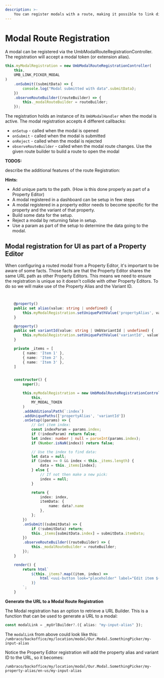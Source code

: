 ```yaml
---
description: >-
    You can register modals with a route, making it possible to link directly to that specific modal. This also means the user can navigate back and forth in the browser history. This makes it an ideal solution for modals containing an editorial experience.
---
```


# Modal Route Registration

A modal can be registered via the UmbModalRouteRegistrationController. The registration will accept a modal token (or extension alias).

```ts
this.myModalRegistration = new UmbModalRouteRegistrationController(
    this,
    UMB_LINK_PICKER_MODAL
)
    .onSubmit((submitData) => {
        console.log("Modal submitted with data".submitData);
    })
    .observeRouteBuilder((routeBuilder) => {
        this._modalRouteBuilder = routeBuilder;
    });
```

The registration holds an instance of its `UmbModalHandler` when the modal is active. The modal registration accepts 4 different callbacks:

-   `onSetup` - called when the modal is opened
-   `onSubmit` - called when the modal is submitted
-   `onReject` - called when the modal is rejected
-   `observeRouteBuilder` - called when the modal route changes. Use the given route builder to build a route to open the modal

**TODOS:**

describe the additional features of the route Registration:

**Hints:**

-   Add unique parts to the path. (How is this done properly as part of a Property Editor)
-   A modal registered in a dashboard can be setup in few steps
-   A modal registered in a property editor needs to become specific for the property and the variant of that property.
-   Build some data for the setup.
-   Reject a modal by returning false in setup.
-   Use a param as part of the setup to determine the data going to the modal.

## Modal registration for UI as part of a Property Editor

When configuring a routed modal from a Property Editor, it's important to be aware of some facts. Those facts are that the Property Editor shares the same URL path as other Property Editors. This means we need to ensure the registration is unique so it doesn't collide with other Property Editors. To do so we will make use of the Property Alias and the Variant ID.

```ts


	@property()
	public set alias(value: string | undefined) {
		this.myModalRegistration.setUniquePathValue('propertyAlias', value);
	}

	@property()
	public set variantId(value: string | UmbVariantId | undefined) {
		this.myModalRegistration.setUniquePathValue('variantId', value?.toString());
	}

	private _items = [
		{ name: 'Item 1' },
		{ name: 'Item 2' },
		{ name: 'Item 3' },
	]


	constructor() {
		super();

		this.myModalRegistration = new UmbModalRouteRegistrationController(
			this,
			MY_MODAL_TOKEN
		)
		.addAdditionalPath(`:index`)
		.addUniquePaths(['propertyAlias', 'variantId'])
		.onSetup((params) => {
			// Get item index:
			const indexParam = params.index;
			if (!indexParam) return false;
			let index: number | null = parseInt(params.index);
			if (Number.isNaN(index)) return false;

			// Use the index to find data:
			let data = null;
			if (index >= 0 && index < this._items.length) {
				data = this._items[index];
			} else {
				// If not then make a new pick:
				index = null;
			}

			return {
				index: index,
				itemData: {
					name: data?.name
				},
			};
		})
		.onSubmit((submitData) => {
			if (!submitData) return;
			this._items[submitData.index] = submitData.itemData;
		})
		.observeRouteBuilder((routeBuilder) => {
			this._modalRouteBuilder = routeBuilder;
		});
	}

	render() {
		return html`
			${this._items?.map((item, index) =>
				html`<uui-button look="placeholder" label="Edit item ${index}" .href=${this._modalRouteBuilder?.({ index })}>Add</uui-button>`
			)}
		`;
	}
```

**Generate the URL to a Modal Route Registration**

The Modal registration has an option to retrieve a URL Builder. This is a function that can be used to generate a URL to a modal:

```ts
const modalLink = _myUrlBuilder?.({ alias: "my-input-alias" });
```

The `modalLink` from above could look like this: `/umbraco/backoffice/my/location/modal/Our.Modal.SomethingPicker/my-input-alias`

Notice the Property Editor registration will add the property alias and variant ID to the URL, so it becomes:

`/umbraco/backoffice/my/location/modal/Our.Modal.SomethingPicker/my-property-alias/en-us/my-input-alias`
